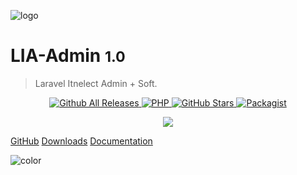 ![logo](/_media/development.png ':no-zoom')

# LIA-Admin <small>1.0</small>

> Laravel Itnelect Admin + Soft.

<p align="center">
    <a href="https://github.com/Xsaven/laravel-intelect-admin" target="_blanck">
        <img src="https://img.shields.io/github/downloads/Xsaven/laravel-intelect-admin/total.svg?style=flat-square" alt="Github All Releases" style="width:auto;" data-no-zoom>
    </a>
    <a href="https://github.com/Xsaven/laravel-intelect-admin" target="_blanck">
        <img src="https://img.shields.io/travis/php-v/symfony/symfony.svg?style=flat-square" alt="PHP" style="width:auto;" data-no-zoom>
    </a>
    <a href="https://github.com/Xsaven/laravel-intelect-admin" target="_blanck">
        <img src="https://img.shields.io/github/stars/Xsaven/laravel-intelect-admin.svg?style=flat-square&label=GitHub Stars" alt="GitHub Stars" style="width:auto;" data-no-zoom>
    </a>
    <a href="https://packagist.org/packages/xsaven/laravel-intelect-admin" target="_blanck">
        <img src="https://img.shields.io/packagist/l/xsaven/laravel-intelect-admin.svg?style=flat-square" alt="Packagist" style="width:auto;" data-no-zoom>
    </a>
</p>

<p align="center"><a href="https://beerpay.io/Xsaven/laravel-intelect-admin"><img src="https://beerpay.io/Xsaven/laravel-intelect-admin/badge.svg" /></a></p>


[GitHub](https://github.com/Xsaven/laravel-intelect-admin)
[Downloads](/en/download.md)
[Documentation](/en/)

![color](#b5e7ff)